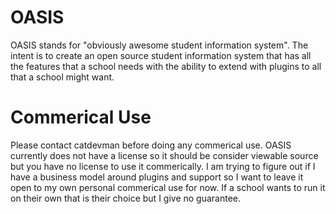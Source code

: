 # OASIS

OASIS stands for "obviously awesome student information system". The intent is to create an open source student information system that has all the features that a school needs
with the ability to extend with plugins to all that a school might want.

# Commerical Use
Please contact catdevman before doing any commerical use.
OASIS currently does not have a license so it should be consider
viewable source but you have no license to use it commerically.
I am trying to figure out if I have a business model around plugins
and support so I want to leave it open to my own personal commerical use for now.
If a school wants to run it on their own that is their choice but I give no guarantee.
